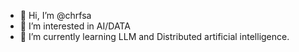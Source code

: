 - 👋 Hi, I’m @chrfsa
- 👀 I’m interested in AI/DATA
- 🌱 I’m currently learning LLM and Distributed artificial intelligence.


<!---
chrfsa/chrfsa is a ✨ special ✨ repository because its `README.md` (this file) appears on your GitHub profile.
You can click the Preview link to take a look at your changes.
--->
